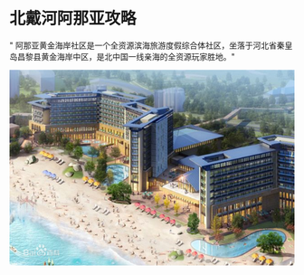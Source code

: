 # 北戴河阿那亚攻略

" 阿那亚黄金海岸社区是一个全资源滨海旅游度假综合体社区，坐落于河北省秦皇岛昌黎县黄金海岸中区，是北中国一线亲海的全资源玩家胜地。"

![avatar](/pic/4.jpg)